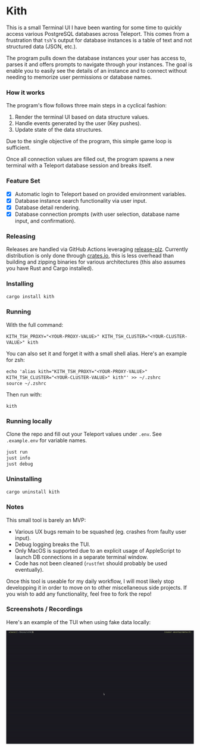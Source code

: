 # Kith

This is a small Terminal UI I have been wanting for some time to quickly access various PostgreSQL databases across Teleport.
This comes from a frustration that `tsh`'s output for database instances is a table of text and not structured data (JSON, etc.).

The program pulls down the database instances your user has access to, parses it and offers prompts to navigate through your instances. 
The goal is enable you to easily see the details of an instance and to connect without needing to memorize user permissions or database names.

### How it works

The program's flow follows three main steps in a cyclical fashion:
1. Render the terminal UI based on data structure values.
2. Handle events generated by the user (Key pushes).
3. Update state of the data structures.

Due to the single objective of the program, this simple game loop is sufficient.

Once all connection values are filled out, the program spawns a new terminal with a Teleport database session and breaks itself.

### Feature Set 

- [x] Automatic login to Teleport based on provided environment variables.
- [x] Database instance search functionality via user input.
- [x] Database detail rendering.
- [x] Database connection prompts (with user selection, database name input, and confirmation).

### Releasing

Releases are handled via GitHub Actions leveraging [release-plz](https://release-plz.ieni.dev/docs).
Currently distribution is only done through [crates.io](https://crates.io/crates/kith), this is less overhead than building and zipping binaries for various architectures (this also assumes you have Rust and Cargo installed).

### Installing

```
cargo install kith
```

### Running

With the full command:

```
KITH_TSH_PROXY="<YOUR-PROXY-VALUE>" KITH_TSH_CLUSTER="<YOUR-CLUSTER-VALUE>" kith
```

You can also set it and forget it with a small shell alias. Here's an example for zsh:

```
echo 'alias kith="KITH_TSH_PROXY="<YOUR-PROXY-VALUE>" KITH_TSH_CLUSTER="<YOUR-CLUSTER-VALUE>" kith"' >> ~/.zshrc
source ~/.zshrc
```

Then run with:

```
kith
```

### Running locally

Clone the repo and fill out your Teleport values under `.env`. See `.example.env` for variable names.

```
just run
just info
just debug
```

### Uninstalling

```
cargo uninstall kith
```

### Notes

This small tool is barely an MVP: 
- Various UX bugs remain to be squashed (eg. crashes from faulty user input).
- Debug logging breaks the TUI.
- Only MacOS is supported due to an explicit usage of AppleScript to launch DB connections in a separate terminal window.
- Code has not been cleaned (`rustfmt` should probably be used eventually).

Once this tool is useable for my daily workflow, I will most likely stop developping it in order to move on to other
miscellaneous side projects. If you wish to add any functionality, feel free to fork the repo!

### Screenshots / Recordings

Here's an example of the TUI when using fake data locally:

![Demo Gif](https://github.com/VinceDeslo/kith/blob/main/demo/kith-local-demo.gif)
